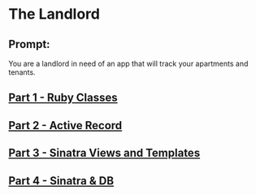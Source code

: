 # The Landlord

## Prompt:
You are a landlord in need of an app that will track your apartments and tenants.

## [Part 1 - Ruby Classes](https://github.com/ga-dc/landlord-1)

## [Part 2 - Active Record](https://github.com/ga-dc/landlord-2)

## [Part 3 - Sinatra Views and Templates](https://github.com/ga-dc/landlord-3)

## [Part 4 - Sinatra & DB](https://github.com/ga-dc/landlord-4)

